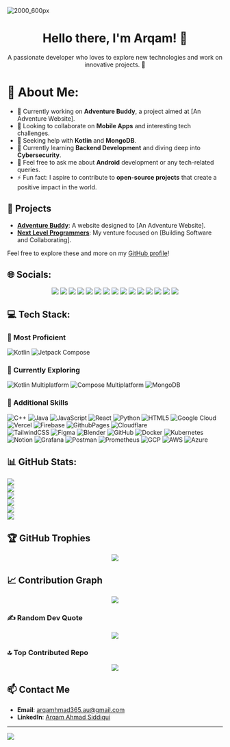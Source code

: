 ![2000_600px](https://user-images.githubusercontent.com/62327688/230877301-70600165-5aba-4091-998b-c76af3cf0b27.gif)

<h1 align="center">Hello there, I'm Arqam! 👋</h1>

<p align="center">
  A passionate developer who loves to explore new technologies and work on innovative projects. 🚀
</p>

# 💫 About Me:
- 🔭 Currently working on **Adventure Buddy**, a project aimed at [An Adventure Website].
- 👯 Looking to collaborate on **Mobile Apps** and interesting tech challenges.
- 🤝 Seeking help with **Kotlin** and **MongoDB**.
- 🌱 Currently learning **Backend Development** and diving deep into **Cybersecurity**.
- 💬 Feel free to ask me about **Android** development or any tech-related queries.
- ⚡ Fun fact: I aspire to contribute to **open-source projects** that create a positive impact in the world.

## 🚀 Projects
- **[Adventure Buddy](https://theadventurebuddy.in)**: A website designed to [An Adventure Website]. 
- **[Next Level Programmers](https://github.com/Next-Level-Programmers)**: My venture focused on [Building Software and Collaborating].

Feel free to explore these and more on my [GitHub profile](https://github.com/arqam365)!

## 🌐 Socials:
<p align="center">
  <a href="https://behance.net/arqam365"><img src="https://img.shields.io/badge/Behance-1769ff?logo=behance&logoColor=white"></a> 
  <a href="https://discord.gg/arqam365"><img src="https://img.shields.io/badge/Discord-%237289DA.svg?logo=discord&logoColor=white"></a> 
  <a href="https://facebook.com/arqam365"><img src="https://img.shields.io/badge/Facebook-%231877F2.svg?logo=Facebook&logoColor=white"></a> 
  <a href="https://instagram.com/arqam365"><img src="https://img.shields.io/badge/Instagram-%23E4405F.svg?logo=Instagram&logoColor=white"></a> 
  <a href="https://linkedin.com/in/arqam365"><img src="https://img.shields.io/badge/LinkedIn-%230077B5.svg?logo=linkedin&logoColor=white"></a> 
  <a href="https://medium.com/@arqam365"><img src="https://img.shields.io/badge/Medium-12100E?logo=medium&logoColor=white"></a> 
  <a href="https://pinterest.com/arqam365"><img src="https://img.shields.io/badge/Pinterest-%23E60023.svg?logo=Pinterest&logoColor=white"></a> 
  <a href="https://quora.com/profile/Arqam-Ahmad-9"><img src="https://img.shields.io/badge/Quora-%23B92B27.svg?logo=Quora&logoColor=white"></a> 
  <a href="https://reddit.com/user/arqam365"><img src="https://img.shields.io/badge/Reddit-%23FF4500.svg?logo=Reddit&logoColor=white"></a> 
  <a href="https://stackoverflow.com/users/15816773/arqam-ahmad-siddiqui"><img src="https://img.shields.io/badge/-Stackoverflow-FE7A16?logo=stack-overflow&logoColor=white"></a> 
  <a href="https://twitch.tv/arqam365"><img src="https://img.shields.io/badge/Twitch-%239146FF.svg?logo=Twitch&logoColor=white"></a> 
  <a href="https://x.com/arqam365"><img src="https://img.shields.io/badge/X-black.svg?logo=X&logoColor=white"></a> 
  <a href="https://youtube.com/@arqam365"><img src="https://img.shields.io/badge/YouTube-%23FF0000.svg?logo=YouTube&logoColor=white"></a> 
  <a href="https://codepen.io/arqam365"><img src="https://img.shields.io/badge/Codepen-000000?style=for-the-badge&logo=codepen&logoColor=white"></a> 
  <a href="https://mastodon.social/@arqam365"><img src="https://img.shields.io/badge/-MASTODON-%232B90D9?style=for-the-badge&logo=mastodon&logoColor=white"></a> 
</p>

## 💻 Tech Stack:
### 🌟 Most Proficient
![Kotlin](https://img.shields.io/badge/kotlin-%237F52FF.svg?style=flat&logo=kotlin&logoColor=white)
![Jetpack Compose](https://img.shields.io/badge/Jetpack%20Compose-%2300C3F2.svg?style=flat&logo=jetpack-compose&logoColor=white)

### 🚀 Currently Exploring
![Kotlin Multiplatform](https://img.shields.io/badge/Kotlin%20Multiplatform-%237F52FF.svg?style=flat&logo=kotlin&logoColor=white)
![Compose Multiplatform](https://img.shields.io/badge/Compose%20Multiplatform-%2300C3F2.svg?style=flat&logo=kotlin&logoColor=white)
![MongoDB](https://img.shields.io/badge/MongoDB-%234ea94b.svg?style=flat&logo=mongodb&logoColor=white)

### 🔧 Additional Skills
![C++](https://img.shields.io/badge/c++-%2300599C.svg?style=flat&logo=c%2B%2B&logoColor=white) 
![Java](https://img.shields.io/badge/java-%23ED8B00.svg?style=flat&logo=openjdk&logoColor=white) 
![JavaScript](https://img.shields.io/badge/javascript-%23323330.svg?style=flat&logo=javascript&logoColor=%23F7DF1E) 
![React](https://img.shields.io/badge/react-%2320232a.svg?style=flat&logo=react&logoColor=%2361DAFB)
![Python](https://img.shields.io/badge/python-3670A0?style=flat&logo=python&logoColor=ffdd54) 
![HTML5](https://img.shields.io/badge/html5-%23E34F26.svg?style=flat&logo=html5&logoColor=white) 
![Google Cloud](https://img.shields.io/badge/GoogleCloud-%234285F4.svg?style=flat&logo=google-cloud&logoColor=white) 
![Vercel](https://img.shields.io/badge/vercel-%23000000.svg?style=flat&logo=vercel&logoColor=white) 
![Firebase](https://img.shields.io/badge/firebase-%23039BE5.svg?style=flat&logo=firebase) 
![GithubPages](https://img.shields.io/badge/github%20pages-121013?style=flat&logo=github&logoColor=white) 
![Cloudflare](https://img.shields.io/badge/Cloudflare-F38020?style=flat&logo=Cloudflare&logoColor=white)  
![TailwindCSS](https://img.shields.io/badge/tailwindcss-%2338B2AC.svg?style=flat&logo=tailwind-css&logoColor=white) 
![Figma](https://img.shields.io/badge/figma-%23F24E1E.svg?style=flat&logo=figma&logoColor=white) 
![Blender](https://img.shields.io/badge/blender-%23F5792A.svg?style=flat&logo=blender&logoColor=white) 
![GitHub](https://img.shields.io/badge/github-%23121011.svg?style=flat&logo=github&logoColor=white) 
![Docker](https://img.shields.io/badge/docker-%230db7ed.svg?style=flat&logo=docker&logoColor=white) 
![Kubernetes](https://img.shields.io/badge/kubernetes-%23326ce5.svg?style=flat&logo=kubernetes&logoColor=white) 
![Notion](https://img.shields.io/badge/Notion-%23000000.svg?style=flat&logo=notion&logoColor=white) 
![Grafana](https://img.shields.io/badge/grafana-%23F46800.svg?style=flat&logo=grafana&logoColor=white) 
![Postman](https://img.shields.io/badge/Postman-FF6C37?style=flat&logo=postman&logoColor=white) 
![Prometheus](https://img.shields.io/badge/Prometheus-E6522C?style=flat&logo=Prometheus&logoColor=white) 
![GCP](https://img.shields.io/badge/GCP-%234285F4.svg?style=flat&logo=google-cloud&logoColor=white)
![AWS](https://img.shields.io/badge/AWS-%23FF9900.svg?style=flat&logo=amazon-aws&logoColor=white)
![Azure](https://img.shields.io/badge/Azure-%23008AD7.svg?style=flat&logo=microsoft-azure&logoColor=white)

## 📊 GitHub Stats:
  <img src="https://github-profile-summary-cards.vercel.app/api/cards/profile-details?username=arqam365&theme=merko&hide_border=false&include_all_commits=true&count_private=true&layout=compact"/><br/>
  <img src="https://github-readme-streak-stats.herokuapp.com/?user=arqam365&theme=merko&hide_border=false&include_all_commits=true&count_private=true"/><br/>
   <a href="https://github.com/anuraghazra/github-readme-stats"><img src="https://github-readme-stats.vercel.app/api/wakatime?username=@arqam365&theme=merko&hide_border=false"/></a><br/>
  <img src="https://github-readme-stats.vercel.app/api?username=arqam365&theme=merko&hide_border=false&show_icons=true&show=reviews,discussions_started,discussions_answered,prs_merged,prs_merged_percentage"/><br/>
  <img src="https://github-readme-stats.vercel.app/api?username=arqam365&theme=merko&hide_border=false&include_all_commits=true&count_private=true"/><br/>
  <img src="https://github-readme-stats.vercel.app/api/top-langs/?username=arqam365&theme=merko&hide_border=false&include_all_commits=true&count_private=true&layout=compact"/><br/>

## 🏆 GitHub Trophies
<p align="center">
  <img src="https://github-profile-trophy.vercel.app/?username=arqam365&theme=matrix&no-frame=false&no-bg=false&margin-w=4"/>
</p>

## 📈 Contribution Graph
<p align="center">
  <a href="https://github.com/ashutosh00710/github-readme-activity-graph"><img src="https://github-readme-activity-graph.vercel.app/graph?username=arqam365&bg_color=0b0f0b&color=aed53a&line=aed53a&point=1eff00&area=true&hide_border=true"/></a>
</p>

### ✍️ Random Dev Quote
<p align="center">
  <img src="https://quotes-github-readme.vercel.app/api?type=horizontal&theme=merko"/>
</p>

### 🔝 Top Contributed Repo
<p align="center">
  <img src="https://github-contributor-stats.vercel.app/api?username=arqam365&limit=5&theme=merko&combine_all_yearly_contributions=true"/>
</p>

## 📫 Contact Me
- **Email**: [arqamhmad365.au@gmail.com](mailto:arqamahmad365.au@gmail.com)
- **LinkedIn**: [Arqam Ahmad Siddiqui](https://linkedin.com/in/arqam365)

---

[![](https://visitcount.itsvg.in/api?id=arqam365&icon=5&color=5)](https://visitcount.itsvg.in)
